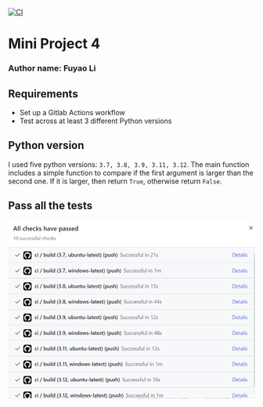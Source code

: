 [![CI](https://github.com/nogibjj/Mini_Proj4_Fuyao_Li/actions/workflows/ci.yml/badge.svg)](https://github.com/nogibjj/Mini_Proj4_Fuyao_Li/actions/workflows/ci.yml)


# Mini Project 4

### Author name: Fuyao Li

## Requirements

+ Set up a Gitlab Actions workflow
+ Test across at least 3 different Python versions

## Python version
I used five python versions: `3.7, 3.8, 3.9, 3.11, 3.12`. The main function includes a simple function to compare if the first argument is larger than the second one. If it is larger, then return `True`, otherwise return `False`.


## Pass all the tests
![pass](pass.png)
